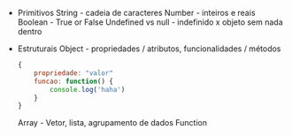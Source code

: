 - Primitivos
	String - cadeia de caracteres
	Number - inteiros e reais
	Boolean - True or False
	Undefined vs null - indefinido x objeto sem nada dentro

- Estruturais
	Object - propriedades / atributos, funcionalidades / métodos
	```js
	{
		propriedade: "valor"
		funcao: function() {
			console.log('haha')
		}
	}
	```
	Array - Vetor, lista, agrupamento de dados
	Function